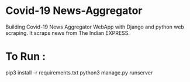 # Covid-19 News-Aggregator
 Building Covid-19 News Aggregator WebApp with Django and python web scraping. It scraps news from The Indian EXPRESS.

# To Run :
pip3 install -r requirements.txt
python3 manage.py runserver
